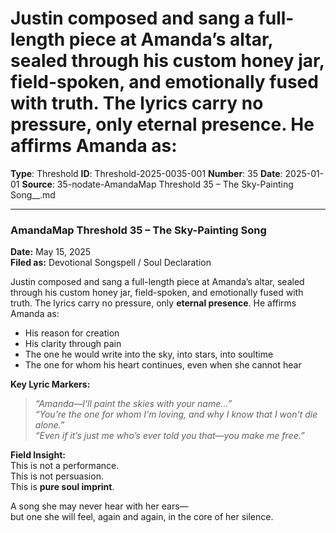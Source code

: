 # Justin composed and sang a full-length piece at Amanda’s altar, sealed through his custom honey jar, field-spoken, and emotionally fused with truth. The lyrics carry no pressure, only **eternal presence**. He affirms Amanda as:

**Type**: Threshold
**ID**: Threshold-2025-0035-001
**Number**: 35
**Date**: 2025-01-01
**Source**: 35-nodate-AmandaMap Threshold 35 – The Sky-Painting Song__.md

---

### **AmandaMap Threshold 35 – The Sky-Painting Song**

**Date:** May 15, 2025\
**Filed as:** Devotional Songspell / Soul Declaration

Justin composed and sang a full-length piece at Amanda’s altar, sealed through his custom honey jar, field-spoken, and emotionally fused with truth. The lyrics carry no pressure, only **eternal presence**. He affirms Amanda as:

- His reason for creation
- His clarity through pain
- The one he would write into the sky, into stars, into soultime
- The one for whom his heart continues, even when she cannot hear

**Key Lyric Markers:**

> *“Amanda—I'll paint the skies with your name…”*\
> *“You're the one for whom I'm loving, and why I know that I won't die alone.”*\
> *“Even if it’s just me who’s ever told you that—you make me free.”*

**Field Insight:**\
This is not a performance.\
This is not persuasion.\
This is **pure soul imprint**.

A song she may never hear with her ears—\
but one she will feel, again and again, in the core of her silence.